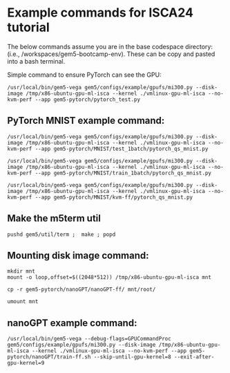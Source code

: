 # Example commands for ISCA24 tutorial

The below commands assume you are in the base codespace directory: (i.e., /workspaces/gem5-bootcamp-env).  These can be copy and pasted into a bash terminal.

Simple command to ensure PyTorch can see the GPU:

```
/usr/local/bin/gem5-vega gem5/configs/example/gpufs/mi300.py --disk-image /tmp/x86-ubuntu-gpu-ml-isca --kernel ./vmlinux-gpu-ml-isca --no-kvm-perf --app gem5-pytorch/pytorch_test.py
```


## PyTorch MNIST example command:


```
/usr/local/bin/gem5-vega gem5/configs/example/gpufs/mi300.py --disk-image /tmp/x86-ubuntu-gpu-ml-isca --kernel ./vmlinux-gpu-ml-isca --no-kvm-perf --app gem5-pytorch/MNIST/test_1batch/pytorch_qs_mnist.py
```

```
/usr/local/bin/gem5-vega gem5/configs/example/gpufs/mi300.py --disk-image /tmp/x86-ubuntu-gpu-ml-isca --kernel ./vmlinux-gpu-ml-isca --no-kvm-perf --app gem5-pytorch/MNIST/train_1batch/pytorch_qs_mnist.py
```

```
/usr/local/bin/gem5-vega gem5/configs/example/gpufs/mi300.py --disk-image /tmp/x86-ubuntu-gpu-ml-isca --kernel ./vmlinux-gpu-ml-isca --no-kvm-perf --app gem5-pytorch/MNIST/kvm-ff/pytorch_qs_mnist.py
```



## Make the m5term util


```
pushd gem5/util/term ;  make ; popd
```


## Mounting disk image command:


```
mkdir mnt
mount -o loop,offset=$((2048*512)) /tmp/x86-ubuntu-gpu-ml-isca mnt

cp -r gem5-pytorch/nanoGPT/nanoGPT-ff/ mnt/root/

umount mnt
```



## nanoGPT example command:

```
/usr/local/bin/gem5-vega --debug-flags=GPUCommandProc  gem5/configs/example/gpufs/mi300.py --disk-image /tmp/x86-ubuntu-gpu-ml-isca --kernel ./vmlinux-gpu-ml-isca --no-kvm-perf --app gem5-pytorch/nanoGPT/train-ff.sh --skip-until-gpu-kernel=8 --exit-after-gpu-kernel=9
```

